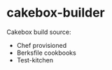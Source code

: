 cakebox-builder
===============

Cakebox build source:

- Chef provisioned
- Berksfile cookbooks
- Test-kitchen
